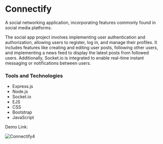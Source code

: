 # Connectify

A social networking application, incorporating features commonly found in social media platforms. 

The social app project involves implementing user authentication and authorization, allowing users to register, log in, and manage their profiles. It includes features like creating and editing user posts, following other users, and implementing a news feed to display the latest posts from followed users. Additionally, Socket.io is integrated to enable real-time instant messaging or notifications between users.

### Tools and Technologies
* Express.js  
* Node.js   
* Socket.io  
* EJS  
* CSS   
* Bootstrap  
* JavaScript  

Demo Link: 

![Connectify4](https://github.com/M-Adil-AS/Connectify/assets/115668271/ae0c0c46-796c-4ce5-93f8-3a18b0346f0f)
